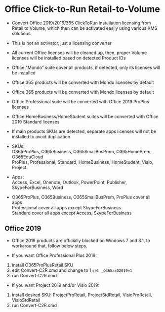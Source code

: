 # Office Click-to-Run Retail-to-Volume

* Convert Office 2019/2016/365 ClickToRun installation licensing from Retail to Volume, which then can be activated easily using various KMS solutions

* This is not an activator, just a licensing converter

* All current Office licenses will be cleaned up, then, proper Volume licenses will be installed based on detected Product IDs

* Office "Mondo" suite cover all products, if detected, only its licenses will be installed

* Office 365 products will be converted with Mondo licenses by default

* Office 365 products will be converted with Mondo licenses by default

* Office Professional suite will be converted with Office 2019 ProPlus licenses

* Office HomeBusiness/HomeStudent suites will be converted with Office 2019 Standard licenses

* If main products SKUs are detected, separate apps licenses will not be installed to avoid duplication

- SKUs:  
O365ProPlus, O365Business, O365SmallBusPrem, O365HomePrem, O365EduCloud  
ProPlus, Professional, Standard, HomeBusiness, HomeStudent, Visio, Project

- Apps:  
Access, Excel, Onenote, Outlook, PowerPoint, Publisher, SkypeForBusiness, Word

- O365ProPlus, O365Business, O365SmallBusPrem, ProPlus cover all apps  
Professional cover all apps except SkypeForBusiness  
Standard cover all apps except Access, SkypeForBusiness

## Office 2019

* Office 2019 products are officially blocked on Windows 7 and 8.1, to workaround that, follow below steps.

* If you want Office Professional Plus 2019:  
1) install O365ProPlusRetail SKU  
2) edit Convert-C2R.cmd and change to 1 `set _O365asO2019=1`  
3) run Convert-C2R.cmd

* If you want Project 2019 and/or Visio 2019:  
1) install desired SKU: ProjectProRetail, ProjectStdRetail, VisioProRetail, VisioStdRetail  
2) run Convert-C2R.cmd
